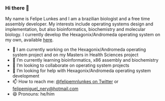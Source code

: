 ### Hi there 👋

My name is Felipe Lunkes and I am a brazilian biologist and a free time assembly developer. My interests include operating systems design and implementation, but also bioinformatics, biochemistry and molecular biology. I currently develop the Hexagonix/Andromeda operating system on my own, available [here](https://github.com/hexagonix/Distro).

- 🔭 I am currently working on the Hexagonix/Andromeda operating system project and on my Masters in Health Sciences project
- 🌱 I’m currently learning bioinformatics, x86 assembly and biochemistry
- 👯 I’m looking to collaborate on operating system projects
- 🤔 I’m looking for help with Hexagonix/Andromeda operating system development
- 📫 How to reach me: [@felipemnlunkes on Twitter](https://twitter.com/felipemnlunkes) or felipemiguel_nery@hotmail.com
- 😄 Pronouns: he/him

